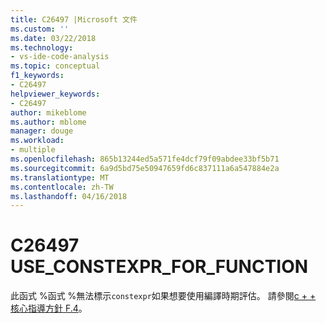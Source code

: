 ```yaml
---
title: C26497 |Microsoft 文件
ms.custom: ''
ms.date: 03/22/2018
ms.technology:
- vs-ide-code-analysis
ms.topic: conceptual
f1_keywords:
- C26497
helpviewer_keywords:
- C26497
author: mikeblome
ms.author: mblome
manager: douge
ms.workload:
- multiple
ms.openlocfilehash: 865b13244ed5a571fe4dcf79f09abdee33bf5b71
ms.sourcegitcommit: 6a9d5bd75e50947659fd6c837111a6a547884e2a
ms.translationtype: MT
ms.contentlocale: zh-TW
ms.lasthandoff: 04/16/2018
---
```

# <a name="c26497-useconstexprforfunction"></a>C26497 USE_CONSTEXPR_FOR_FUNCTION

此函式 %函式 %無法標示`constexpr`如果想要使用編譯時期評估。 請參閱[c + + 核心指導方針 F.4](https://github.com/isocpp/CppCoreGuidelines/blob/master/CppCoreGuidelines.md#Rf-constexpr)。
